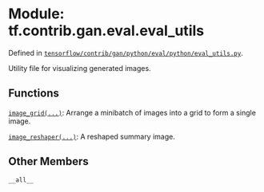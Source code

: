 <div itemscope itemtype="http://developers.google.com/ReferenceObject">
<meta itemprop="name" content="tf.contrib.gan.eval.eval_utils" />
<meta itemprop="path" content="Stable" />
<meta itemprop="property" content="__all__"/>
</div>

# Module: tf.contrib.gan.eval.eval_utils



Defined in [`tensorflow/contrib/gan/python/eval/python/eval_utils.py`](https://www.tensorflow.org/code/tensorflow/contrib/gan/python/eval/python/eval_utils.py).

Utility file for visualizing generated images.

## Functions

[`image_grid(...)`](../../../../tf/contrib/gan/eval/image_grid.md): Arrange a minibatch of images into a grid to form a single image.

[`image_reshaper(...)`](../../../../tf/contrib/gan/eval/image_reshaper.md): A reshaped summary image.

## Other Members

`__all__`

